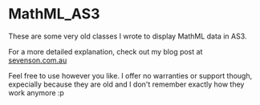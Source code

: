 # MathML_AS3
These are some very old classes I wrote to display MathML data in AS3.

For a more detailed explanation, check out my blog post at [sevenson.com.au](http://www.sevenson.com.au/actionscript/mathml/)

Feel free to use however you like. I offer no warranties or support though, expecially because they are old and I don't remember exactly how they work anymore :p
